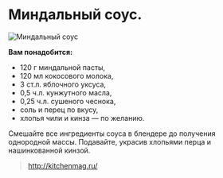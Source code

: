 # Миндальный соус.
![Миндальный соус](/images/Kulinar/Sous/mindal.jpg 'Миндальный соус')

**Вам понадобится:**

- 120 г миндальной пасты,
- 120 мл кокосового молока,
- 3 ст.л. яблочного уксуса,
- 0,5 ч.л. кунжутного масла,
- 0,25 ч.л. сушеного чеснока,
- соль и перец по вкусу,
- хлопья чили и кинза — по желанию.

Смешайте все ингредиенты соуса в блендере до получения однородной массы. Подавайте, украсив хлопьями перца и нашинкованной кинзой.

> http://kitchenmag.ru/
